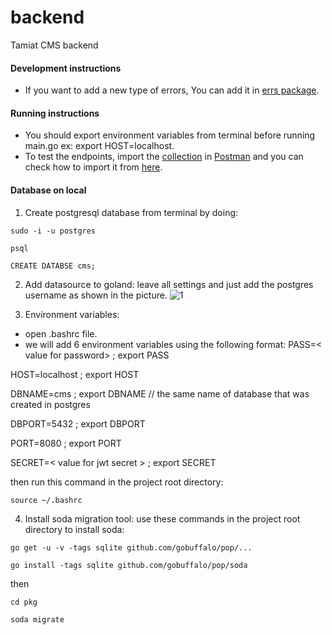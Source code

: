 
# backend
Tamiat CMS backend

#### Development instructions

- If you want to add a new type of errors, You can add it in [errs package](pkg/errs/errors.go).

#### Running instructions

- You should export environment variables from terminal 
  before running main.go
  ex: export HOST=localhost. 
- To test  the endpoints, import the [collection](postman%20collection/backend.postman_collection.json) in [Postman](https://www.postman.com/) and you can check how to import it from [here](https://kb.datamotion.com/?ht_kb=postman-instructions-for-exporting-and-importing).
#### Database on local
1. Create postgresql database  from terminal by doing:
 ```
 sudo -i -u postgres
```
```
psql
```
```
CREATE DATABSE cms;
 ```
 2. Add datasource to goland:
 leave all settings and just add the postgres username as shown in the picture.
 ![1](https://user-images.githubusercontent.com/49435053/132143481-3b7f28da-55da-4d48-adca-affa7afb02b8.png)

 3. Environment variables:
 - open .bashrc file.
- we will add 6 environment variables using the following format:
PASS=< value for password> ; export PASS </br>

HOST=localhost ; export HOST </br>

DBNAME=cms ; export DBNAME // the same name of database that was created in postgres </br>

DBPORT=5432 ; export DBPORT </br>

PORT=8080 ; export PORT </br>

SECRET=< value for jwt secret > ; export SECRET </br>


then run this command in the project root directory:
```
source ~/.bashrc
```
4. Install soda migration tool:
use these commands in the project root directory to install soda:
```
go get -u -v -tags sqlite github.com/gobuffalo/pop/...
```
```
go install -tags sqlite github.com/gobuffalo/pop/soda
```
then 
```
cd pkg
```
```
soda migrate
```
